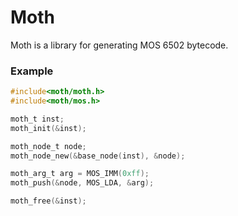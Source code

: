 # Moth

Moth is a library for generating MOS 6502 bytecode.

### Example
```C
#include<moth/moth.h>
#include<moth/mos.h>

moth_t inst;
moth_init(&inst);

moth_node_t node;
moth_node_new(&base_node(inst), &node);

moth_arg_t arg = MOS_IMM(0xff);
moth_push(&node, MOS_LDA, &arg);

moth_free(&inst);
```
